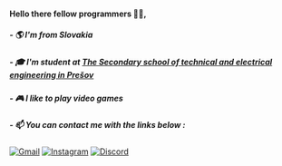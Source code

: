 #### Hello there fellow programmers 👨‍💻,
##### - 🌎 I'm from Slovakia
##### - 🎓 I'm student at [The Secondary school of technical and electrical engineering in Prešov](https://spse-po.sk/)
##### - 🎮 I like to play video games 
##### - 📫 You can contact me with the links below :
[![Gmail](https://img.shields.io/badge/-GMAIL-D14836?style=for-the-badge&logo=gmail&logoColor=white)](mailto:jakubednar@gmail.com)
[![Instagram](https://img.shields.io/badge/-INSTAGRAM-E4405F?style=for-the-badge&logo=instagram&logoColor=white)](https://www.instagram.com/edgy.kubko/)
[![Discord](https://img.shields.io/badge/-DISCORD%20ID%20%238716-7289DA?style=for-the-badge&logo=discord&logoColor=white)](https://discord.com/)
